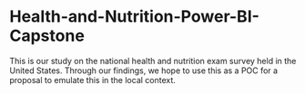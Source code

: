 # Health-and-Nutrition-Power-BI-Capstone
This is our study on the national health and nutrition exam survey held in the United States. Through our findings, we hope to use this as a POC for a proposal to emulate this in the local context.
